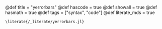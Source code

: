 @def title = "yerrorbars"
@def hascode = true
@def showall = true
@def hasmath = true
@def tags = ["syntax", "code"]
@def literate_mds = true

`\literate{/_literate/yerrorbars.jl}`
